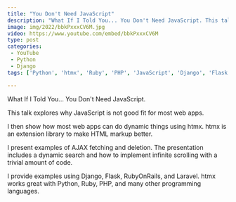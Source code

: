 ```yaml
---
title: "You Don't Need JavaScript"
description: "What If I Told You... You Don't Need JavaScript. This talk explores why #JavaScript is not good fit for most web apps. I then show how most web apps can do dynamic things using htmx. I provide examples using #Django, #Flask, #RubyOnRails, and #Laravel."
image: img/2022/bbkPxxxCV6M.jpg
video: https://www.youtube.com/embed/bbkPxxxCV6M
type: post
categories:
 - YouTube
 - Python
 - Django
tags: ['Python', 'htmx', 'Ruby', 'PHP', 'JavaScript', 'Django', 'Flask', 'RubyOnRails', 'Laravel', 'AJAX']

---
```


What If I Told You... You Don't Need JavaScript.

This talk explores why JavaScript is not good fit for most web apps.

I then show how most web apps can do dynamic things using htmx. htmx is an extension library to make HTML markup better.

I present examples of AJAX fetching and deletion. The presentation includes a dynamic search and how to implement infinite scrolling with a trivial amount of code.

I provide examples using Django, Flask, RubyOnRails, and Laravel. htmx works great with Python, Ruby, PHP, and many other programming languages.

